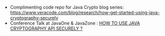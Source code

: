 - Complimenting code repo for Java Crypto blog series: https://www.veracode.com/blog/research/how-get-started-using-java-cryptography-securely
- Conference Talk at JavaOne & JavaZone : [HOW TO USE JAVA CRYPTOGRAPHY API SECURELY ?](https://2017.javazone.no/program/c305c46014624f02b86a8864b54555b3)
